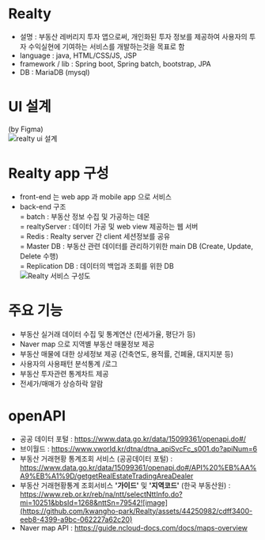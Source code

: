 # Realty
- 설명 : 부동산 레버리지 투자 앱으로써, 개인화된 투자 정보를 제공하여 사용자의 투자 수익실현에 기여하는 서비스를 개발하는것을 목표로 함 
- language : java, HTML/CSS/JS, JSP
- framework / lib : Spring boot, Spring batch, bootstrap, JPA 
- DB : MariaDB (mysql) 
# UI 설계  
(by Figma)  
![realty ui 설계](https://github.com/kwangho-park/Realty/assets/44250982/8dba90da-19e9-4f56-8c9e-255808e9fb25)


# Realty app 구성   
- front-end 는 web app 과 mobile app 으로 서비스   
- back-end 구조    
  = batch : 부동산 정보 수집 및 가공하는 데몬     
  = realtyServer : 데이터 가공 및 web view 제공하는 웹 서버  
  = Redis : Realty server 간 client 세션정보를 공유  
  = Master DB  : 부동산 관련 데이터를 관리하기위한 main DB (Create, Update, Delete 수행)  
  = Replication DB : 데이터의 백업과 조회를 위한 DB  
  ![Realty 서비스 구성도](https://github.com/kwangho-park/Realty/assets/44250982/a33e138a-35fd-40e0-a54e-f885ac05d098)   

  
  
# 주요 기능 
- 부동산 실거래 데이터 수집 및 통계연산 (전세가율, 평단가 등)  
- Naver map 으로 지역별 부동산 매물정보 제공  
- 부동산 매물에 대한 상세정보 제공 (건축연도, 용적률, 건폐율, 대지지분 등)  
- 사용자의 사용패턴 분석통계 /로그  
- 부동산 투자관련 통계차트 제공  
- 전세가/매매가 상승하락 알람  
  
# openAPI  
- 공공 데이터 포털 : https://www.data.go.kr/data/15099361/openapi.do#/
- 브이월드 : https://www.vworld.kr/dtna/dtna_apiSvcFc_s001.do?apiNum=6
- 부동산 거래현황 통계조회 서비스 (공공데이터 포털) : https://www.data.go.kr/data/15099361/openapi.do#/API%20%EB%AA%A9%EB%A1%9D/getgetRealEstateTradingAreaDealer
- 부동산 거래현황통계 조회서비스 **'가이드'** 및 **'지역코드'** (한국 부동산원) : https://www.reb.or.kr/reb/na/ntt/selectNttInfo.do?mi=10251&bbsId=1268&nttSn=79542![image](https://github.com/kwangho-park/Realty/assets/44250982/cdff3400-eeb8-4399-a9bc-062227a62c20)
- Naver map API : https://guide.ncloud-docs.com/docs/maps-overview

